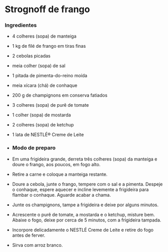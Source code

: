 # Strognoff de frango

### Ingredientes

* 4 colheres (sopa) de manteiga

* 1 kg de filé de frango em tiras finas

* 2 cebolas picadas

* meia colher (sopa) de sal

* 1 pitada de pimenta-do-reino moída

* meia xícara (chá) de conhaque

* 200 g de champignons em conserva fatiados

* 3 colheres (sopa) de purê de tomate

* 1 colher (sopa) de mostarda

* 2 colheres (sopa) de ketchup

* 1 lata de NESTLÉ® Creme de Leite





* ### Modo de preparo

* Em uma frigideira grande, derreta três colheres (sopa) da manteiga e doure o frango, aos poucos, em fogo alto.

* Retire a carne e coloque a manteiga restante.

* Doure a cebola, junte o frango, tempere com o sal e a pimenta. Despeje o conhaque, espere aquecer e incline levemente a frigideira para flambar o conhaque. Aguarde acabar a chama.

* Junte os champignons, tampe a frigideira e deixe por alguns minutos.

* Acrescente o purê de tomate, a mostarda e o ketchup, misture bem. Abaixe o fogo, deixe por cerca de 5 minutos, com a frigideira tampada.

* Incorpore delicadamente o NESTLÉ Creme de Leite e retire do fogo antes de ferver.

* Sirva com arroz branco.


